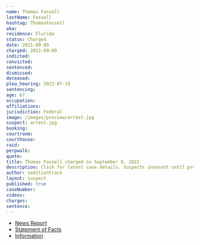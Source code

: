 ```yaml
---
name: Thomas Fassell
lastName: Fassell
hashtag: ThomasFassell
aka:
residence: Florida
status: Charged
date: 2021-09-09
charged: 2021-09-09
indicted:
convicted:
sentenced:
dismissed:
deceased:
plea_hearing: 2022-07-19
sentencing:
age: 67
occupation:
affiliations:
jurisdiction: Federal
image: /images/preview/arrest.jpg
suspect: arrest.jpg
booking:
courtroom:
courthouse:
raid:
perpwalk:
quote:
title: Thomas Fassell charged on September 9, 2021
description: Click for latest case details. Suspects innocent until proven guilty.
author: seditiontrack
layout: suspect
published: true
caseNumber:
videos:
charges:
sentence:
---
```


- [News Report](https://www.tampabay.com/news/crime/2021/09/17/largo-woman-smoked-in-capitol-during-riot-now-she-husband-face-charges/)
- [Statement of Facts](https://extremism.gwu.edu/sites/g/files/zaxdzs2191/f/Thomas%20and%20Marilyn%20Fassell%20Statement%20of%20Facts.pdf)
- [Information](https://extremism.gwu.edu/sites/g/files/zaxdzs2191/f/Thomas%20and%20Marilyn%20Fassell%20Information.pdf)
